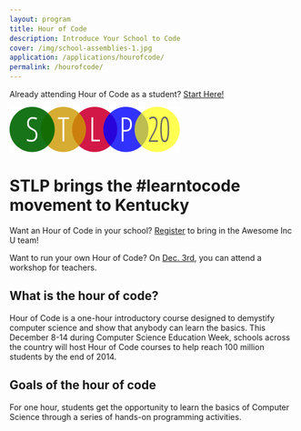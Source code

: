 ```yaml
---
layout: program
title: Hour of Code
description: Introduce Your School to Code
cover: /img/school-assemblies-1.jpg
application: /applications/hourofcode/
permalink: /hourofcode/
---
```

Already attending Hour of Code as a student? <a href="/hoc/" class="btn btn-lg btn-success">Start Here!</a>

![STLP](/img/logos/stlplogo.png)

# STLP brings the #learntocode movement to Kentucky

Want an Hour of Code in your school? [Register](/applications/hourofcode/) to bring in the Awesome Inc U team!

Want to run your own Hour of Code? On [Dec. 3rd](https://www.eventbrite.com/e/hour-of-code-teacher-workshop-2-tickets-14300688745), you can attend a workshop for teachers.

## What is the hour of code?

Hour of Code is a one-hour introductory course designed to demystify computer science and show that anybody can learn the basics. This December 8-14 during Computer Science Education Week, schools across the country will host Hour of Code courses to help reach 100 million students by the end of 2014.

## Goals of the hour of code

For one hour, students get the opportunity to learn the basics of Computer Science through a series of hands-on programming activities.